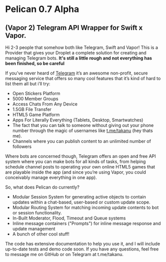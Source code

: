 # Pelican 0.7 Alpha
## (Vapor 2) Telegram API Wrapper for Swift x Vapor.

Hi 2-3 people that somehow both like Telegram, Swift and Vapor!   This is a Provider that gives your Droplet a complete solution for creating and managing Telegram bots.  **It's still a little rough and not everything has been finished, so be careful**

If you’ve never heard of [Telegram](telegram.org) it’s an awesome non-profit, secure messaging service that offers so many cool features that it’s kind of hard to list them all but i’ll try:


* Open Stickers Platform 
* 5000 Member Groups 
* Access Chats From Any Device 
* 1.5GB File Transfer 
* HTML5 Game Platform 
* Apps For Literally Everything (Tablets, Desktop, Smartwatches)
* The fact that you can talk to someone without giving out your phone number through the magic of usernames like [t.me/takanu](t.me/takanu) (hey thats me).
* Channels where you can publish content to an unlimited number of followers

Where bots are concerned though, Telegram offers an open and free API system where you can make bots for all kinds of tasks, from helping schedule channel posts to operating your own online HTML5 games that are playable inside the app (and since you’re using Vapor, you could conceivably manage everything in one app).

So, what does Pelican do currently?

- Modular Session System for generating active objects to contain updates within a chat-based, user-based or custom update scope.
- Modular Routing System for matching incoming update contents to bot or session functionality.
- In-Built Moderator, Flood, Timeout and Queue systems
- Inline message containers ("Prompts") for inline message response and update management
- A bunch of other cool stuff!

The code has extensive documentation to help you use it, and I will include up-to-date tests and demo code soon.  If you have any questions, feel free to message me on GitHub or on Telegram at t.me/takanu.
